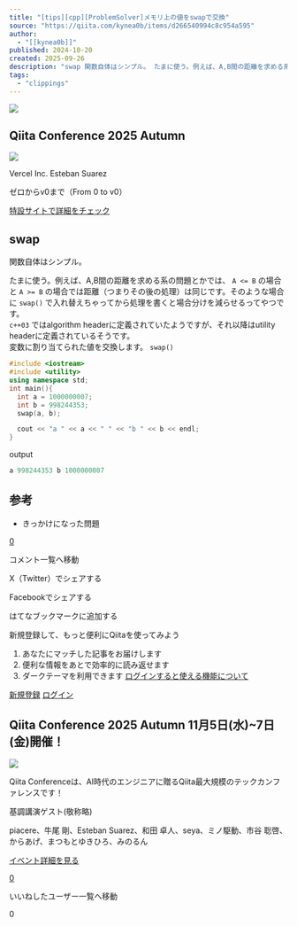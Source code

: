 ```yaml
---
title: "[tips][cpp][ProblemSolver]メモリ上の値をswapで交換"
source: "https://qiita.com/kynea0b/items/d266540994c8c954a595"
author:
  - "[[kynea0b]]"
published: 2024-10-20
created: 2025-09-26
description: "swap 関数自体はシンプル。 たまに使う。例えば、A,B間の距離を求める系の問題とかでは、A <= Bの場合とA >= Bの場合では距離（つまりその後の処理）は同じです。そのような場合にswap()で入れ替えちゃってから処理を書くと場合分けを減らせるってやつです。 c+..."
tags:
  - "clippings"
---
```

![](https://relay-dsp.ad-m.asia/dmp/sync/bizmatrix?pid=c3ed207b574cf11376&d=x18o8hduaj&uid=)

## Qiita Conference 2025 Autumn

![](https://cdn.qiita.com/assets/public/client-resources/image-esteban_suarez-4572fbacb71b34be-4572fbacb71b34be.png)

Vercel Inc. Esteban Suarez

ゼロからv0まで（From 0 to v0）

[特設サイトで詳細をチェック](https://qiita.com/official-campaigns/conference/2025-autumn)

## swap

関数自体はシンプル。

たまに使う。例えば、A,B間の距離を求める系の問題とかでは、 `A <= B` の場合と `A >= B` の場合では距離（つまりその後の処理）は同じです。そのような場合に `swap()` で入れ替えちゃってから処理を書くと場合分けを減らせるってやつです。  
`c++03` ではalgorithm headerに定義されていたようですが、それ以降はutility headerに定義されているそうです。  
変数に割り当てられた値を交換します。 `swap()`

```cpp
#include <iostream>
#include <utility>
using namespace std;
int main(){
  int a = 1000000007;
  int b = 998244353;
  swap(a, b);

  cout << "a " << a << " " << "b " << b << endl;
}
```

output

```cpp
a 998244353 b 1000000007
```

## 参考

- きっかけになった問題

[0](https://qiita.com/kynea0b/items/#comments)

コメント一覧へ移動

X（Twitter）でシェアする

Facebookでシェアする

はてなブックマークに追加する

新規登録して、もっと便利にQiitaを使ってみよう

1. あなたにマッチした記事をお届けします
2. 便利な情報をあとで効率的に読み返せます
3. ダークテーマを利用できます
[ログインすると使える機能について](https://help.qiita.com/ja/articles/qiita-login-user)

[新規登録](https://qiita.com/signup?callback_action=login_or_signup&redirect_to=%2Fkynea0b%2Fitems%2Fd266540994c8c954a595&realm=qiita) [ログイン](https://qiita.com/login?callback_action=login_or_signup&redirect_to=%2Fkynea0b%2Fitems%2Fd266540994c8c954a595&realm=qiita)

## Qiita Conference 2025 Autumn 11月5日(水)~7日(金)開催！

![](https://cdn.qiita.com/assets/public/official_campaigns/qiita_conference_2025_autumn/image-conference_2025_autumn_ogp-7cf3021de31b9ab76a7b3bbaf2909bb5.png)

Qiita Conferenceは、AI時代のエンジニアに贈るQiita最大規模のテックカンファレンスです！

基調講演ゲスト(敬称略)

piacere、牛尾 剛、Esteban Suarez、和田 卓人、seya、ミノ駆動、市谷 聡啓、からあげ、まつもとゆきひろ、みのるん

[イベント詳細を見る](https://qiita.com/official-campaigns/conference/2025-autumn)

[0](https://qiita.com/kynea0b/items/d266540994c8c954a595/likers)

いいねしたユーザー一覧へ移動

0